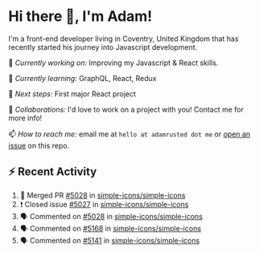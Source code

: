 # Hi there 👋, I'm Adam!

I'm a front-end developer living in Coventry, United Kingdom that has recently started his journey into Javascript development.

🔨 *Currently working on:* Improving my Javascript & React skills.

🌱 *Currently learning:* GraphQL, React, Redux

🎯 *Next steps:* First major React project

🤝 *Collaborations:* I'd love to work on a project with you! Contact me for more info!

📫 *How to reach me:* email me at `hello at adamrusted dot me` or [open an issue](https://github.com/adamrusted/adamrusted/issues/new) on this repo.

## :zap: Recent Activity
<!--START_SECTION:activity-->
1. 🎉 Merged PR [#5028](https://github.com/simple-icons/simple-icons/pull/5028) in [simple-icons/simple-icons](https://github.com/simple-icons/simple-icons)
2. ❗️ Closed issue [#5027](https://github.com/simple-icons/simple-icons/issues/5027) in [simple-icons/simple-icons](https://github.com/simple-icons/simple-icons)
3. 🗣 Commented on [#5028](https://github.com/simple-icons/simple-icons/issues/5028) in [simple-icons/simple-icons](https://github.com/simple-icons/simple-icons)
4. 🗣 Commented on [#5168](https://github.com/simple-icons/simple-icons/issues/5168) in [simple-icons/simple-icons](https://github.com/simple-icons/simple-icons)
5. 🗣 Commented on [#5141](https://github.com/simple-icons/simple-icons/issues/5141) in [simple-icons/simple-icons](https://github.com/simple-icons/simple-icons)
<!--END_SECTION:activity-->
